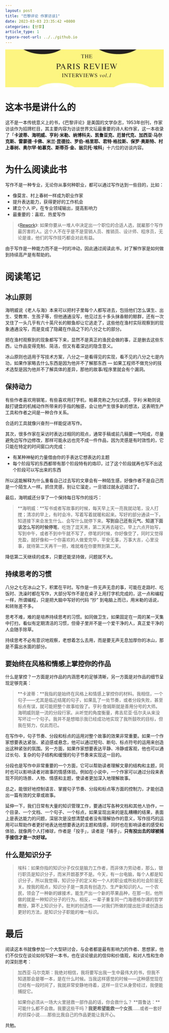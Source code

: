 ```yaml
---
layout: post
title: "巴黎评论 作家访谈1"
date: 2023-03-03 23:35:42 +0800
categories: [分享]
article_type: 1
typora-root-url: ../../github.io
---
```


![](/assets/img/paris-review-1-1.png)

# 这本书是讲什么的

这不是一本传统意义上的书，《巴黎评论》是美国的文学杂志，1953年创刊，作家访谈作为招牌栏目，其主要内容为访谈世界文坛最重要的诗人和作家，这一本收录了「**卡波蒂、海明威、亨利·米勒、纳博科夫、凯鲁亚克、厄普代克、加西亚·马尔克斯、雷蒙德·卡佛、米兰·昆德拉、罗伯-格里耶、君特·格拉斯、保罗·奥斯特、村上春树、奥尔罕·帕慕克、斯蒂芬·金、翁贝托·埃科**」十六位的访谈内容。

# 为什么阅读此书

写作不是一种专业，无论你从事何种职业，都可以通过写作达到一些目的，比如：

- 像莫言、村上春树一样成为职业作家
- 提升表达能力，获得更好的工作机会
- 建立个人 IP，在专业领域输出，提高影响力
- 最重要的：喜欢、热爱写作

> 《[Rework](https://book.douban.com/subject/5320866/)》: 如果你要从一堆人中决定出一个职位的合适人选，就雇那个写作最厉害的人。这个人不在乎是不是营销人员、推销员、设计师、程序员，无论是谁，他们的写作技巧都会对此有益。

由于写作是一种能力而不是一时的冲动，因此通过阅读此书，对了解作家是如何做到持续高产是有帮助的。

# 阅读笔记

## 冰山原则

海明威说《老人与海》本来可以把村子里每个人都写进去，包括他们怎么谋生、出生、受教育、生孩子等，但他通通没写，他见过五十多头抹香鲸的鲸群，还有一次叉住了一头几乎有六十英尺长的鲸鱼却让它逃走了，这些他在渔村实际观察到的现象通通没写，而是变成了隐藏在作品之下的八分之七的部分。

把在渔村观察到的现象都写下来，显然不是真正的渔民会做的事，正是删去这些东西，让作品变得克制、简洁，但又有着深远的隐含意义。

冰山原则也适用于写技术方案，八分之一是看得见的实现，看不见的八分之七是内功，如果作家略去什么东西是因为他并不了解那东西 — 如果工程师不做充分的技术选型是因为他并不了解具体的差异，那他的故事/程序里就会有个漏洞。

## 保持动力

有些作者喜欢用钢笔，有些喜欢用打字机，帕慕克称之为仪式感，亨利·米勒则说敲打键盘的机械动作所带来的手指的触感，会让他产生很多新的想法，这表明生产工具和作者之间是一种合作关系。

合适的工具就像兴奋剂一样能促进写作。

其次，很多作家在采访时表达过相同的观点，通常手稿或前几稿要一气呵成，尽量避免边写作边修改，那样可能永远也完不成一件作品，因为灵感是有时效性的，它只能在特定的时间窗口内完成：

- 有某种神秘的力量借由你的手表达它想表达的主题
- 每个阶段写的东西都带有那个阶段特有的烙印，过了这个阶段就再也写不出这个阶段可以写出来的东西

所以这能解释为什么重看自己过去写的文章会有一种陌生感，好像作者不是自己而是一个陌生人一样。抓住灵感，别让它溜走，一旦错过就永远错过了。

最后，海明威还分享了一个保持每日写作的技巧：

> **海明威：**写书或者写故事的时候，每天早上天一亮我就动笔，没人打搅；清凉的早上，有时会冷，写着写着就暖和起来。写好的部分通读一下，知道接下来会发生什么、会写什么就停下来。**写到自己还有元气、知道下面该怎么写的时候停笔**，吃饱了混天黑，第二天再去碰它。早上六点开始写，写到中午，或者不到中午就不写了，停笔的时候，你好像空了，同时又觉得充盈，就好像和一个你喜欢的人做爱完毕，平安无事，万事大吉，心里没事，就待第二天再干一把，难就难在你要熬到第二天。

降低第二天继续的成本，只要还能坚持做，问题就不大。

## 持续思考的习惯

八分之七在冰山之下，积累在平时。写作是一件无声无息的事，可能在走路时、吃饭时、洗澡时都在写作，大部分写作不是在桌子上用打字机完成的，这一点和编程一样，所谓编程，只是把大脑中写好的代码 “抄” 到电脑上而已，用米勒的话说，和转账差不多。

思考不难，难的是培养持续思考的习惯。如同做卫生，如果固定在一周的某一天集中打扫，看似有定期清洁的习惯，但骨子里并不是一个爱干净的人，真正爱干净的人会随手除草。

持续思考不必有意识地观察，老想着怎么去用，而是要无声无息加厚你的冰山，那是不露出水面的部分。

## 要始终在风格和情感上掌控你的作品

什么是掌控？一方面是对作品的内涵思考的足够清晰，另一方面是对作品的细节呈现足够完美：

> **卡波蒂：**我指的是始终在风格上和情感上掌控你的材料。我相信，一个句子——尤其是临近结尾的句子，如果乱了一处节奏，或者分段失败，甚至标点有误，就可能把整个故事给毁了。亨利·詹姆斯就是善用分号的大师。海明威则是一流的分段行家。从听觉的角度衡量，弗吉尼亚·伍尔夫从来没写坏过一个句子。我并不是想暗示我已经成功地实现了我所鼓吹的目标，但我在努力，仅此而已。

在写作中，句子节奏、分段和标点的运用对整个故事的效果非常重要。如果一个作家想要表达紧张、紧迫感或悬念，他可以通过短句、断句、标点符号的运用来创造出这种紧张的氛围。另一方面，如果作家想要表达平静、冷静或客观，他也可以通过长句、复杂的句子结构和缓慢的句子节奏来实现这一目的。

分段也是写作中非常重要的一个方面，它可以帮助读者理解文章的结构和主题，同时也可以影响读者对故事的情感体验。例如在小说中，一个作家可以通过分段来表现不同的场景、人物、情感和主题，使读者更加深入地理解故事。

总之，能很好地控制语言、掌握句子节奏、分段和标点等方面的控制力，才能创造出一篇有效的文章或故事。

延伸一下，我们日常有大量的知识管理工作，要通过写各种文档和其他人协作，一个目录、一个文档、一个句子、一个标点，如果呈现出来的是乱糟糟的结果，表面上是表达能力的问题，深层次是没想清楚或者没有理解协作的意义，写作技巧的运用可以帮助作者更好地表达他想要表达的主题和情感，同时也在影响读者的感受和体验，就像两个人打棒球，作者是「投手」，读者是「捕手」，**只有投出去的球被捕手接住才是一次好球。**

## 什么是知识分子

> 埃科：如果你指的知识分子仅仅是脑力工作者，而非体力劳动者，那么，银行职员是知识分子，而米开朗基罗不是。今天，有一台电脑，每个人都是知识分子，所以我觉得，知识分子的定义和一个人的职业或所处的社会阶层无关。按我的观点，知识分子是一类具有创造力、生产新知识的人。一个农民，领会了一种新的嫁接术，能生产出一个新的苹果品种，在那一刻，他所做的就是一种知识分子的行为。相反，一辈子重复同一门海德格尔课的哲学教授，算不上知识分子。批判的创造性——对我们所做的提出批评或创造出更好的方法，是知识分子职能的唯一标识。

# 最后

阅读这本书就像参加一个大型研讨会，与会者都是最有影响力的作者、思想家，他们不仅仅在谈论如何写好一本书，也在谈论彼此的信仰和价值观，和对人性和生命的深刻思考：

> 加西亚·马尔克斯：我绝对相信，我将要写出我一生中最伟大的书，但我不知道那会是哪一本，是在什么时候。当我这样感觉的时候——这种感觉现在已经有一段时间了，我就非常安静地待着，这样一旦它从身旁经过，我便能捕捉它。

> 如果你必须从一场大火里拯救一部作品的话，你会救什么？ **聂鲁达：**可能什么都不会救。我要这些干吗？**我更希望能救一个女孩**……或者一套好的侦探小说……那些比我自己的作品更能让我开心。

共勉。

